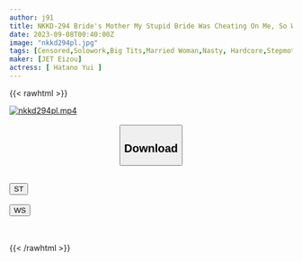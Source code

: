 ```yaml
---
author: j91
title: NKKD-294 Bride's Mother My Stupid Bride Was Cheating On Me, So When I Called My Bride's Mother To Protest..."I'm Sorry My Daughter...I'll Take Care Of The House Until She Gets Back..." The Matter I Made You Hatano Yui
date: 2023-09-08T00:40:00Z
image: "nkkd294pl.jpg"
tags: [Censored,Solowork,Big Tits,Married Woman,Nasty, Hardcore,Stepmother,Cuckold	 ]
maker: [JET Eizou]
actress: [ Hatano Yui ]
---
```



{{< rawhtml >}}

<div class="video" data-videoid="Zojkov3ORvFqAJA">
    <a href="javascript:;">
        <img src="https://my.j91.asia/posts/nkkd294pl/nkkd294pl.jpg" width="WIDTH" height="HEIGHT" alt="nkkd294pl.mp4" loading="lazy">
    </a>
</div>

<script type="text/javascript" src="https://j91.asia/asset/on-demand-st.js"></script>

<br>
  <link rel="stylesheet" href="https://j91.asia/asset/bs5.css">
  
  <center>
  <button class="btn btn-primary" type="button" data-bs-toggle="collapse" data-bs-target=".multi-collapse" aria-expanded="false" aria-controls="multiCollapseExample1 multiCollapseExample2"><h2>Download</h2></button></center>
</p>
<div class="row">
  <div class="col">
    <div class="collapse multi-collapse" id="multiCollapseExample1">
      <div class="card card-body">
	      	      <br>
<div class="buttons">  
<a href="https://streamtape.to/v/Zojkov3ORvFqAJA"><button class="btn-hover color-3"><i class="fa fa-download"></i> ST</button></a></div>
    </div>
  </div>
</div>
  <div class="col">
    <div class="collapse multi-collapse" id="multiCollapseExample2">
      <div class="card card-body">
	      <br>
<div class="buttons">
    <a href="https://wolfstream.tv/sg72jd8ksefy"><button class="btn-hover color-9"><i class="fa fa-download"></i> WS</button></a></div>
<br><br>
      </div>
    </div>
  </div>
</div>

{{< /rawhtml >}}
